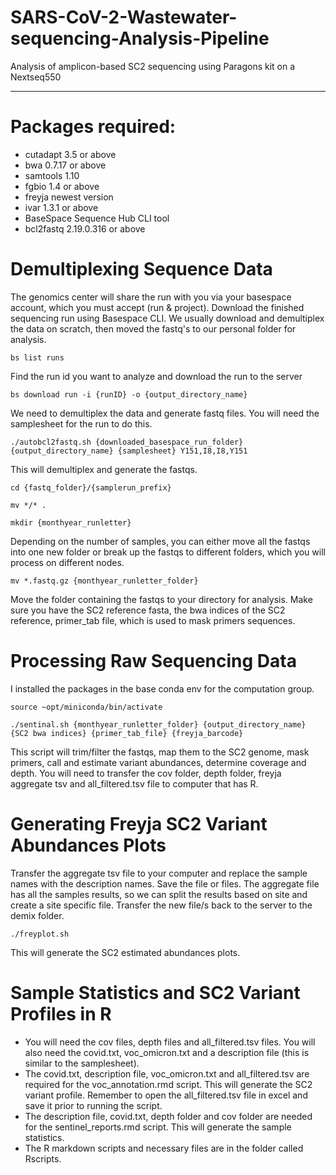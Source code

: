 # SARS-CoV-2-Wastewater-sequencing-Analysis-Pipeline
Analysis of amplicon-based SC2 sequencing using Paragons kit on a Nextseq550 

------------
# Packages required:
- cutadapt 3.5 or above
- bwa 0.7.17 or above
- samtools 1.10
- fgbio 1.4 or above
- freyja newest version
- ivar 1.3.1 or above
- BaseSpace Sequence Hub CLI tool 
- bcl2fastq 2.19.0.316 or above

# Demultiplexing Sequence Data
The genomics center will share the run with you via your basespace account, which you must accept (run & project). Download the finished sequencing run using Basespace CLI. We usually download and demultiplex the data on scratch, then moved the fastq's to our personal folder for analysis.
```
bs list runs
```
Find the run id you want to analyze and download the run to the server
```
bs download run -i {runID} -o {output_directory_name}
```
We need to demultiplex the data and generate fastq files. You will need the samplesheet for the run to do this.
```
./autobcl2fastq.sh {downloaded_basespace_run_folder} {output_directory_name} {samplesheet} Y151,I8,I8,Y151
```
This will demultiplex and generate the fastqs.
```
cd {fastq_folder}/{samplerun_prefix} 
```
```
mv */* .
```
```
mkdir {monthyear_runletter} 
```
Depending on the number of samples, you can either move all the fastqs into one new folder or break up the fastqs to different folders, which you will process on different nodes.
```
mv *.fastq.gz {monthyear_runletter_folder} 
```
Move the folder containing the fastqs to your directory for analysis. Make sure you have the SC2 reference fasta, the bwa indices of the SC2 reference, primer_tab file, which is used to mask primers sequences.

# Processing Raw Sequencing Data
I installed the packages in the base conda env for the computation group.
```
source ~opt/miniconda/bin/activate
```
```
./sentinal.sh {monthyear_runletter_folder} {output_directory_name} {SC2 bwa indices} {primer_tab_file} {freyja_barcode}
```
This script will trim/filter the fastqs, map them to the SC2 genome, mask primers, call and estimate variant abundances, determine coverage and depth.
You will need to transfer the cov folder, depth folder, freyja aggregate tsv and all_filtered.tsv file to computer that has R.

# Generating Freyja SC2 Variant Abundances Plots

Transfer the aggregate tsv file to your computer and replace the sample names with the description names. Save the file or files. The aggregate file has all the samples results, so we can split the results based on site and create a site specific file. Transfer the new file/s back to the server to the demix folder.
```
./freyplot.sh
```
This will generate the SC2 estimated abundances plots. 

# Sample Statistics and SC2 Variant Profiles in R
- You will need the cov files, depth files and all_filtered.tsv files. You will also need the covid.txt, voc_omicron.txt and a description file (this is similar to the samplesheet).
- The covid.txt, description file, voc_omicron.txt and all_filtered.tsv are required for the voc_annotation.rmd script. This will generate the SC2 variant profile. Remember to open the all_filtered.tsv file in excel and save it prior to running the script.
- The description file, covid.txt, depth folder and cov folder are needed for the sentinel_reports.rmd script. This will generate the sample statistics.
- The R markdown scripts and necessary files are in the folder called Rscripts.



